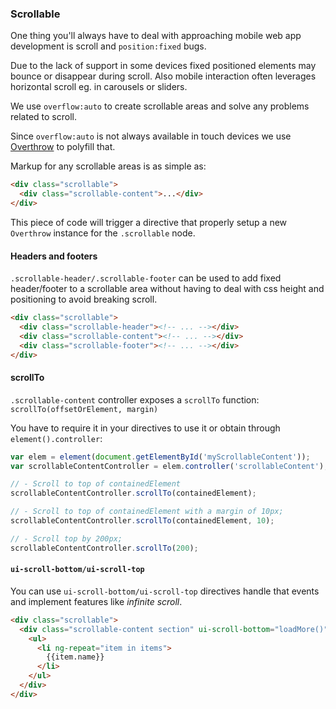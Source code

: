### Scrollable

One thing you'll always have to deal with approaching mobile web app development is scroll and `position:fixed` bugs.

Due to the lack of support in some devices fixed positioned elements may bounce or disappear during scroll. Also mobile interaction often leverages horizontal scroll eg. in carousels or sliders.

We use `overflow:auto` to create scrollable areas and solve any problems related to scroll.

Since `overflow:auto` is not always available in touch devices we use [Overthrow](http://filamentgroup.github.io/Overthrow/) to polyfill that.

Markup for any scrollable areas is as simple as:

``` html
<div class="scrollable">
  <div class="scrollable-content">...</div>
</div>
```

This piece of code will trigger a directive that properly setup a new `Overthrow` instance for the `.scrollable` node.

#### Headers and footers

`.scrollable-header/.scrollable-footer` can be used to add fixed header/footer to a scrollable area without having to deal with css height and positioning to avoid breaking scroll.

``` html
<div class="scrollable">
  <div class="scrollable-header"><!-- ... --></div>
  <div class="scrollable-content"><!-- ... --></div>
  <div class="scrollable-footer"><!-- ... --></div>
</div>
```

#### scrollTo

`.scrollable-content` controller exposes a `scrollTo` function: `scrollTo(offsetOrElement, margin)` 

You have to require it in your directives to use it or obtain through `element().controller`:

``` js
var elem = element(document.getElementById('myScrollableContent'));
var scrollableContentController = elem.controller('scrollableContent');

// - Scroll to top of containedElement
scrollableContentController.scrollTo(containedElement);

// - Scroll to top of containedElement with a margin of 10px;
scrollableContentController.scrollTo(containedElement, 10);

// - Scroll top by 200px;
scrollableContentController.scrollTo(200);
```

#### `ui-scroll-bottom/ui-scroll-top`

You can use `ui-scroll-bottom/ui-scroll-top` directives handle that events and implement features like _infinite scroll_.

``` html
<div class="scrollable">
  <div class="scrollable-content section" ui-scroll-bottom="loadMore()">
    <ul>
      <li ng-repeat="item in items">
        {{item.name}}
      </li>
    </ul>
  </div>
</div>
```